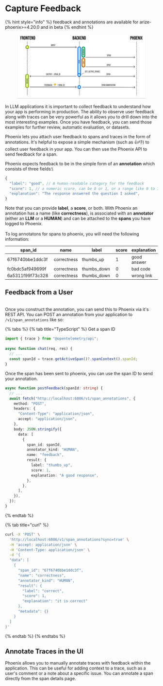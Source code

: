 # Capture Feedback

{% hint style="info" %}
feedback and annotations are available for arize-phoenix>=4.20.0 and in beta
{% endhint %}

<figure><img src="../../.gitbook/assets/feedback_flow.png" alt=""><figcaption></figcaption></figure>

In LLM applications it is important to collect feedback to understand how your app is performing in production. The ability to observe user feedback along with traces can be very powerful as it allows you to drill down into the most interesting examples. Once you have feedback, you can send those examples for further review, automatic evaluation, or datasets.&#x20;

Phoenix lets you attach user feedback to spans and traces in the form of annotations. It's helpful to expose a simple mechanism (such as 👍👎) to collect user feedback in your app. You can then use the Phoenix API to send feedback for a span.&#x20;

Phoenix expects feedback to be in the simple form of an **annotation** which consists of three fields:\


```typescript
{
  "label": "good", // A human-readable category for the feedback
  "score": 1, // a numeric score, can be 0 or 1, or a range like 0 to 100
  "explanation": "The response answered the question I asked",
}
```

Note that you can provide  **label**, a **score**, or both. With Phoenix an annotation has a name (like **correctness**), is associated with  an **annotator** (either an **LLM** or a **HUMAN**) and can be attached to the **spans** you have logged to Phoenix.\
\
To log annotatons for spans to phoenix, you will need the following information:

<table><thead><tr><th width="202">span_id</th><th>name</th><th width="158">label</th><th>score</th><th>explanation</th></tr></thead><tbody><tr><td>67f6740bbe1ddc3f</td><td>correctness</td><td>thumbs_up</td><td>1</td><td>good answer</td></tr><tr><td>fc0bdc5af949699f</td><td>correctness</td><td>thumbs_down</td><td>0</td><td>bad code</td></tr><tr><td>6a5311f99f73c328</td><td>correctness</td><td>thumbs_down</td><td>0</td><td>wrong link</td></tr></tbody></table>

## Feedback from a User

\
Once you construct the annotation, you can send this to Phoenix via it's REST API. You can POST an annotation from your application to `/v1/span_annotations` like so:

{% tabs %}
{% tab title="TypeScript" %}
Get a span ID

```typescript
import { trace } from "@opentelemetry/api";

async function chat(req, res) {
  // ...
  const spanId = trace.getActiveSpan()?.spanContext().spanId;
}
```

Once the span has been sent to phoenix, you can use the span ID to send your annotation.&#x20;

```typescript
async function postFeedback(spanId: string) {
  // ...
  await fetch("http://localhost:6006/v1/span_annotations", {
    method: "POST",
    headers: {
      "Content-Type": "application/json",
      accept: "application/json",
    },
    body: JSON.stringify({
      data: [
        {
          span_id: spanId,
          annotator_kind: "HUMAN",
          name: "feedback",
          result: {
            label: "thumbs_up",
            score: 1,
            explanation: "A good response",
          },
        },
      ],
    }),
  });
}
```
{% endtab %}

{% tab title="curl" %}
```bash
curl -X 'POST' \
  'http://localhost:6006/v1/span_annotations?sync=true' \
  -H 'accept: application/json' \
  -H 'Content-Type: application/json' \
  -d '{
  "data": [
    {
      "span_id": "67f6740bbe1ddc3f",
      "name": "correctness",
      "annotator_kind": "HUMAN",
      "result": {
        "label": "correct",
        "score": 1,
        "explanation": "it is correct"
      },
      "metadata": {}
    }
  ]
}'
```
{% endtab %}
{% endtabs %}



## Annotate Traces in the UI

Phoenix allows you to manually annotate traces with feedback within the application. This can be useful for adding context to a trace, such as a user's comment or a note about a specific issue. You can annotate a span directly from the span details page.
